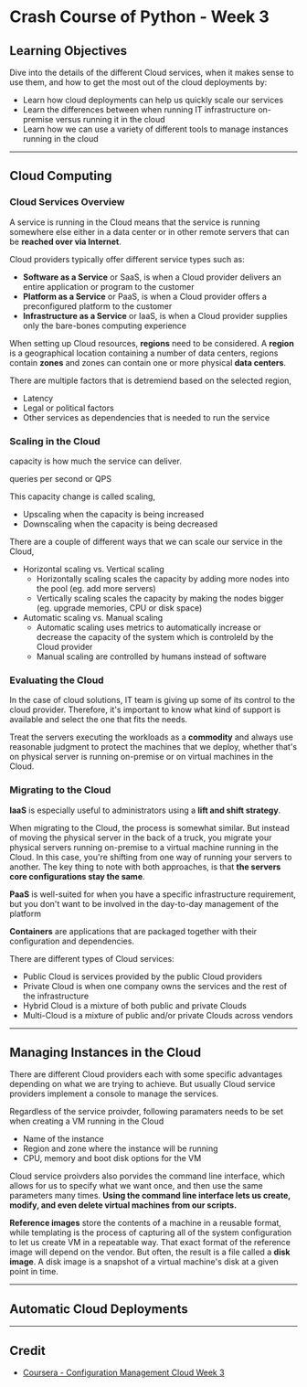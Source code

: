 # Crash Course of Python - Week 3

## Learning Objectives

Dive into the details of the different Cloud services, when it makes sense to use them, and how to get the most out of the cloud deployments by:

* Learn how cloud deployments can help us quickly scale our services
* Learn the differences between when running IT infrastructure on-premise versus running it in the cloud
* Learn how we can use a variety of different tools to manage instances running in the cloud

---

## Cloud Computing

### Cloud Services Overview

A service is running in the Cloud means that the service is running somewhere else either in a data center or in other remote servers that can be __reached over via Internet__.

Cloud providers typically offer different service types such as:

* **Software as a Service** or SaaS, is when a Cloud provider delivers an entire application or program to the customer
* **Platform as a Service** or PaaS, is when a Cloud provider offers a preconfigured platform to the customer
* **Infrastructure as a Service** or IaaS, is when a Cloud provider supplies only the bare-bones computing experience

When setting up Cloud resources, **regions** need to be considered. A **region** is a geographical location containing a number of data centers, regions contain **zones** and zones can contain one or more physical **data centers**.

There are multiple factors that is detremiend based on the selected region,

* Latency
* Legal or political factors
* Other services as dependencies that is needed to run the service

### Scaling in the Cloud

capacity is how much the service can deliver.

queries per second or QPS

This capacity change is called scaling,

* Upscaling when the capacity is being increased
* Downscaling when the capacity is being decreased

There are a couple of different ways that we can scale our service in the Cloud,

* Horizontal scaling vs. Vertical scaling
  * Horizontally scaling scales the capacity by adding more nodes into the pool (eg. add more servers)
  * Vertically scaling scales the capacity by making the nodes bigger (eg. upgrade memories, CPU or disk space)
* Automatic scaling vs. Manual scaling
  * Automatic scaling uses metrics to automatically increase or decrease the capacity of the system which is controleld by the Cloud provider
  * Manual scaling are controlled by humans instead of software

### Evaluating the Cloud

In the case of cloud solutions, IT team is giving up some of its control to the cloud provider. Therefore, it's important to know what kind of support is available and select the one that fits the needs.

Treat the servers executing the workloads as a **commodity** and always use reasonable judgment to protect the machines that we deploy, whether that's on physical server is running on-premise or on virtual machines in the Cloud.

### Migrating to the Cloud

**IaaS** is especially useful to administrators using a **lift and shift strategy**.

When migrating to the Cloud, the process is somewhat similar. But instead of moving the physical server in the back of a truck, you migrate your physical servers running on-premise to a virtual machine running in the Cloud. In this case, you're shifting from one way of running your servers to another. The key thing to note with both approaches, is that **the servers core configurations stay the same**.

**PaaS** is well-suited for when you have a specific infrastructure requirement, but you don't want to be involved in the day-to-day management of the platform

**Containers** are applications that are packaged together with their configuration and dependencies.

There are different types of Cloud services:

* Public Cloud is services provided by the public Cloud providers
* Private Cloud is when one company owns the services and the rest of the infrastructure
* Hybrid Cloud is a mixture of both public and private Clouds
* Multi-Cloud is a mixture of public and/or private Clouds across vendors

---

## Managing Instances in the Cloud

There are different Cloud providers each with some specific advantages depending on what we are trying to achieve. But usually Cloud service providers implement a console to manage the services.

Regardless of the service proivder, following paramaters needs to be set when creating a VM running in the Cloud

* Name of the instance
* Region and zone where the instance will be running
* CPU, memory and boot disk options for the VM

Cloud service proivders also porvides the command line interface, which allows for us to specify what we want once, and then use the same parameters many times. __Using the command line interface lets us create, modify, and even delete virtual machines from our scripts.__

**Reference images** store the contents of a machine in a reusable format, while templating is the process of capturing all of the system configuration to let us create VM in a repeatable way. That exact format of the reference image will depend on the vendor. But often, the result is a file called a **disk image**. A disk image is a snapshot of a virtual machine's disk at a given point in time.

---

## Automatic Cloud Deployments

---

## Credit

* [Coursera - Configuration Management Cloud Week 3](https://www.coursera.org/learn/configuration-management-cloud/home/week/3)
